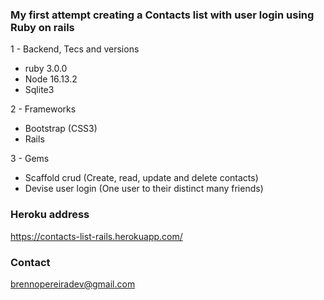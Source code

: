 ### My first attempt creating a Contacts list with user login using Ruby on rails

1 - Backend, Tecs and versions

+ ruby 3.0.0
+ Node 16.13.2
+ Sqlite3

2 - Frameworks

* Bootstrap (CSS3)
* Rails

3 - Gems

+ Scaffold crud (Create, read, update and delete contacts)
+ Devise user login (One user to their distinct many friends)

### Heroku address

https://contacts-list-rails.herokuapp.com/

### Contact

brennopereiradev@gmail.com
